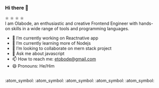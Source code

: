 ### Hi there 👋

<!--
**olabodeeto/olabodeeto** is a ✨ _special_ ✨ repository because its `README.md` (this file) appears on your GitHub profile.

Here are some ideas to get you started:

- 🔭 I’m currently working on ...
- 🌱 I’m currently learning ...
- 👯 I’m looking to collaborate on ...
- 🤔 I’m looking for help with ...
- 💬 Ask me about ...
- 📫 How to reach me: ...
- 😄 Pronouns: ...
- ⚡ Fun fact: ...
-->
:atom_symbol: :atom_symbol: :atom_symbol: :atom_symbol: <br>
I am Olabode, an enthusiastic and creative Frontend Engineer with hands-on skills in a wide range of tools and programming languages. <br>
- 🔭 I’m currently working on Reactnative app
- 🌱 I’m currently learning more of Nodejs
- 👯 I’m looking to collaborate on mern stack project
- 💬 Ask me about javascript
- 📫 How to reach me: etobode@gmail.com
- 😄 Pronouns: He/Him
<br>
:atom_symbol: :atom_symbol: :atom_symbol: :atom_symbol: :atom_symbol:


